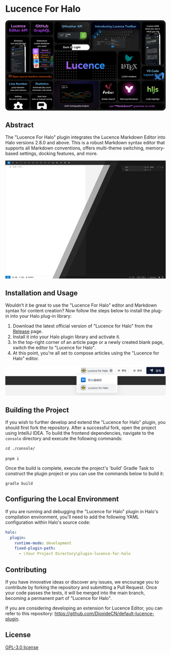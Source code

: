 # Lucence For Halo

![banner](https://github.com/DioxideCN/plugin-lucence-for-halo/blob/main/images/banner-english.png?raw=true)

## Abstract

The "Lucence For Halo" plugin integrates the Lucence Markdown Editor into Halo versions 2.8.0 and above. This is a robust Markdown syntax editor that supports all Markdown conventions, offers multi-theme switching, memory-based settings, docking features, and more.

![overview](https://github.com/DioxideCN/plugin-lucence-for-halo/blob/main/images/lucence-editor.png?raw=true)

## Installation and Usage

Wouldn’t it be great to use the "Lucence For Halo" editor and Markdown syntax for content creation? Now follow the steps below to install the plug-in into your Halo plug-in library:

1. Download the latest official version of "Lucence for Halo" from the [Release](https://github.com/DioxideCN/plugin-lucence-for-halo/releases) page.
2. Install it into your Halo plugin library and activate it.
3. In the top-right corner of an article page or a newly created blank page, switch the editor to "Lucence for Halo".
4. At this point, you're all set to compose articles using the "Lucence for Halo" editor.

![Select Editor](https://github.com/DioxideCN/plugin-lucence-for-halo/blob/main/images/select-editor.png?raw=true)

## Building the Project

If you wish to further develop and extend the "Lucence for Halo" plugin, you should first fork the repository. After a successful fork, open the project using IntelliJ IDEA. To build the frontend dependencies, navigate to the `console` directory and execute the following commands:

```shell
cd ./console/

pnpm i
```

Once the build is complete, execute the project's 'build' Gradle Task to construct the plugin project or you can use the commands below to build it:

```shell
gradle build
```

## Configuring the Local Environment

If you are running and debugging the "Lucence for Halo" plugin in Halo's compilation environment, you'll need to add the following YAML configuration within Halo's source code:

```yaml
halo:
  plugin:
    runtime-mode: development
    fixed-plugin-path:
      - \Your Project Directory\plugin-lucence-for-halo
```

## Contributing

If you have innovative ideas or discover any issues, we encourage you to contribute by forking the repository and submitting a Pull Request. Once your code passes the tests, it will be merged into the main branch, becoming a permanent part of "Lucence for Halo".

If you are considering developing an extension for Lucence Editor, you can refer to this repository: https://github.com/DioxideCN/default-lucence-plugin.

## License

[GPL-3.0 license](https://github.com/DioxideCN/plugin-lucence-for-halo/blob/main/LICENSE)
